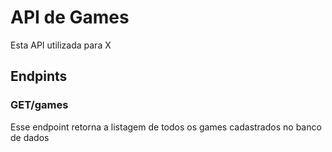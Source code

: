 # API de Games

Esta API utilizada para X

## Endpints
### GET/games
Esse endpoint retorna a listagem de todos os games cadastrados no banco de dados
